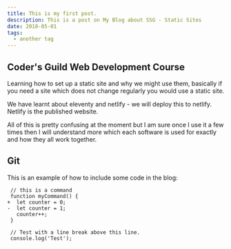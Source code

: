 ```yaml
---
title: This is my first post.
description: This is a post on My Blog about SSG - Static Sites
date: 2018-05-01
tags:
  - another tag
---
```


## Coder's Guild Web Development Course

Learning how to set up a static site and why we might use them, basically if you need a site which does not change regularly you would use a static site.

We have learnt about eleventy and netlify - we will deploy this to netlify.
Netlify is the published website.

All of this is pretty confusing at the moment but I am sure once I use it a few times then I will understand more which each software is used for exactly and how they all work together.

## Git


This is an example of how to include some code in the blog:

```diff-js
 // this is a command
 function myCommand() {
+  let counter = 0;
-  let counter = 1;
   counter++;
 }

 // Test with a line break above this line.
 console.log('Test');
```
